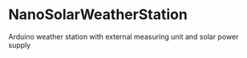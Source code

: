 # NanoSolarWeatherStation
Arduino weather station with external measuring unit and solar power supply
